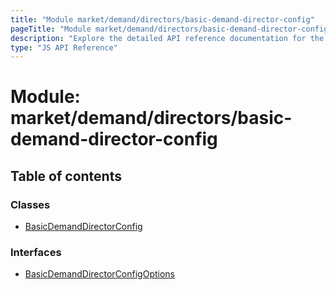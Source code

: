 ```yaml
---
title: "Module market/demand/directors/basic-demand-director-config"
pageTitle: "Module market/demand/directors/basic-demand-director-config - golem-js API Reference"
description: "Explore the detailed API reference documentation for the Module market/demand/directors/basic-demand-director-config within the golem-js SDK for the Golem Network."
type: "JS API Reference"
---
```

# Module: market/demand/directors/basic-demand-director-config

## Table of contents

### Classes

- [BasicDemandDirectorConfig](../classes/market_demand_directors_basic_demand_director_config.BasicDemandDirectorConfig)

### Interfaces

- [BasicDemandDirectorConfigOptions](../interfaces/market_demand_directors_basic_demand_director_config.BasicDemandDirectorConfigOptions)
